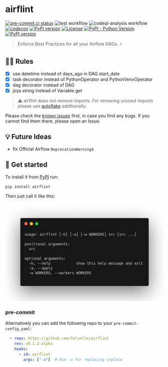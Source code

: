 # airflint

[![pre-commit.ci status](https://results.pre-commit.ci/badge/github/feluelle/airflint/main.svg)](https://results.pre-commit.ci/latest/github/feluelle/airflint/main)
![test workflow](https://github.com/feluelle/airflint/actions/workflows/test.yml/badge.svg)
![codeql-analysis workflow](https://github.com/feluelle/airflint/actions/workflows/codeql-analysis.yml/badge.svg)
[![codecov](https://codecov.io/gh/feluelle/airflint/branch/main/graph/badge.svg?token=J8UEP8IVY4)](https://codecov.io/gh/feluelle/airflint)
[![PyPI version](https://img.shields.io/pypi/v/airflint)](https://pypi.org/project/airflint/)
[![License](https://img.shields.io/pypi/l/airflint)](https://github.com/feluelle/airflint/blob/main/LICENSE)
[![PyPI - Python Version](https://img.shields.io/pypi/pyversions/airflint)](https://pypi.org/project/airflint/)
[![PyPI version](https://img.shields.io/pypi/dm/airflint)](https://pypi.org/project/airflint/)

> Enforce Best Practices for all your Airflow DAGs. ⭐

## 🧑‍🏫 Rules

- [x] use datetime instead of days_ago in DAG start_date
- [x] task decorator instead of PythonOperator and PythonVenvOperator
- [x] dag decorator instead of DAG
- [x] jinja string instead of Variable.get

> ⚠️ airflint does not remove imports. For removing unused imports please use [autoflake](https://github.com/PyCQA/autoflake) additionally.

Please check the [known issues](KNOWN_ISSUES.md) first, in case you find any bugs. If you cannot find them there, please open an Issue.

## 💡 Future Ideas

- fix Official Airflow `DeprecationWarning`s

## 🚀 Get started

To install it from [PyPI](https://pypi.org/) run:

```console
pip install airflint
```

Then just call it like this:

![usage](assets/images/usage.png)

### pre-commit

Alternatively you can add the following repo to your `pre-commit-config.yaml`:

```yaml
  - repo: https://github.com/feluelle/airflint
    rev: v0.1.2-alpha
    hooks:
      - id: airflint
        args: ["-a"]  # Use -a for replacing inplace
```
